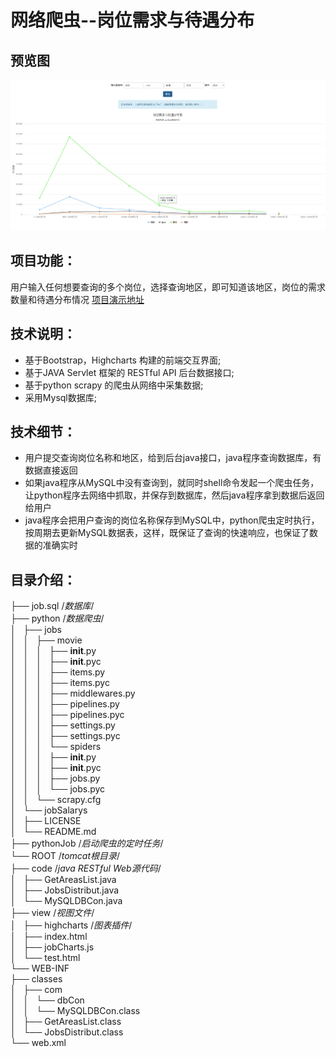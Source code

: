 # 网络爬虫--岗位需求与待遇分布

## 预览图
![Screenshot](https://raw.githubusercontent.com/596008520/jobSalarys/master/preview.png)

## 项目功能：
用户输入任何想要查询的多个岗位，选择查询地区，即可知道该地区，岗位的需求数量和待遇分布情况 [项目演示地址](http://182.61.27.134:8080/view/index.html)

## 技术说明：
* 基于Bootstrap，Highcharts 构建的前端交互界面;<br>
* 基于JAVA Servlet 框架的 RESTful API  后台数据接口;<br>
* 基于python scrapy 的爬虫从网络中采集数据;<br>
* 采用Mysql数据库;<br>

## 技术细节：
* 用户提交查询岗位名称和地区，给到后台java接口，java程序查询数据库，有数据直接返回<br>
* 如果java程序从MySQL中没有查询到，就同时shell命令发起一个爬虫任务，让python程序去网络中抓取，并保存到数据库，然后java程序拿到数据后返回给用户<br>
* java程序会把用户查询的岗位名称保存到MySQL中，python爬虫定时执行，按周期去更新MySQL数据表，这样，既保证了查询的快速响应，也保证了数据的准确实时<br>

## 目录介绍：

├── job.sql /*数据库*/<br>
├── python /*数据爬虫*/<br>
│   ├── jobs<br>
│   │   ├── movie<br>
│   │   │   ├── __init__.py<br>
│   │   │   ├── __init__.pyc<br>
│   │   │   ├── items.py<br>
│   │   │   ├── items.pyc<br>
│   │   │   ├── middlewares.py<br>
│   │   │   ├── pipelines.py<br>
│   │   │   ├── pipelines.pyc<br>
│   │   │   ├── settings.py<br>
│   │   │   ├── settings.pyc<br>
│   │   │   └── spiders<br>
│   │   │       ├── __init__.py<br>
│   │   │       ├── __init__.pyc<br>
│   │   │       ├── jobs.py<br>
│   │   │       └── jobs.pyc<br>
│   │   └── scrapy.cfg<br>
│   └── jobSalarys<br>
│       ├── LICENSE<br>
│       └── README.md<br>
├── pythonJob /*启动爬虫的定时任务*/<br>
└── ROOT /*tomcat根目录*/<br>
    ├── code /*java RESTful Web源代码*/<br>
    │   ├── GetAreasList.java<br>
    │   ├── JobsDistribut.java<br>
    │   └── MySQLDBCon.java<br>
    ├── view /*视图文件*/<br>
    │   ├── highcharts /*图表插件*/<br>
    │   ├── index.html<br>
    │   ├── jobCharts.js<br>
    │   └── test.html<br>
    └── WEB-INF<br>
        ├── classes<br>
        │   ├── com<br>
        │   │   └── dbCon<br>
        │   │       └── MySQLDBCon.class<br>
        │   ├── GetAreasList.class<br>
        │   └── JobsDistribut.class<br>
        └── web.xml<br>




